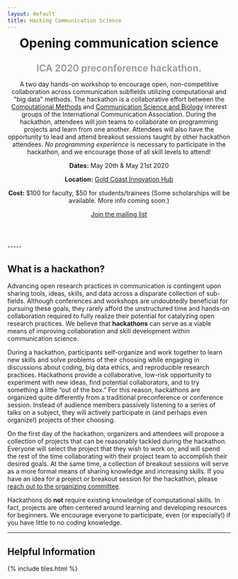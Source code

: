 ```yaml
---
layout: default
title: Hacking Communication Science
---
```


<header>
<h1 style="line-height:1; margin: 0 0 -.5em 0">Opening communication science</h1> <br>
<h2 style="line-height:1; color: #9e9e9e"> ICA 2020 preconference hackathon.</h2>
<p>A two day hands-on workshop to encourage open, non-competitive collaboration across communication subfields utilizing computational and "big data" methods. The hackathon is a collaborative effort between the <a href="http://ica-cm.org/">Computational Methods</a> and <a href ="http://commscience.org/">Communication Science and Biology</a> interest groups of the International Communication Association. During the hackathon, attendees will join teams to collaborate on programming projects and learn from one another. Attendees will also have the opportunity to lead and attend breakout sessions taught by other hackathon attendees. <i>No programming experience</i> is necessary to participate in the hackathon, and we encourage those of all skill levels to attend!</p>

<p><b>Dates:</b> May 20th & May 21st 2020 </p> 
<p><b>Location:</b> <a href="https://www.gchub.com.au/">Gold Coast Innovation Hub</a></p>
<p><b>Cost:</b> $100 for faculty, $50 for students/trainees (Some scholarships will be available. More info coming soon.)</p>

<a href="https://forms.gle/QLCW9T6HvR38ErrJ8" class="button"> <i class="fas fa-pencil-alt"></i> Join the mailing list</a>

</header>
-----

## What is a hackathon?

Advancing open research practices in communication is contingent upon sharing tools, ideas, skills, and data across a disparate collection of sub-fields. Although conferences and workshops are undoubtedly beneficial for pursuing these goals, they rarely afford the unstructured time and hands-on collaboration required to fully realize their potential for catalyzing open research practices. We believe that **hackathons** can serve as a viable means of improving collaboration and skill development within communication science.

During a hackathon, participants self-organize and work together to learn new skills and solve problems of their choosing while engaging in discussions about coding, big data ethics, and reproducible research practices. Hackathons provide a collaborative, low-risk opportunity to experiment with new ideas, find potential collaborators, and to try something a little “out of the box.” For this reason, hackathons are organized quite differently from a traditional preconference or conference session. Instead of audience members passively listening to a series of talks on a subject, they will actively participate in (and perhaps even organize!) projects of their choosing. 

On the first day of the hackathon, organizers and attendees will propose a collection of projects that can be reasonably tackled during the hackathon. Everyone will select the project that they wish to work on, and will spend the rest of the time collaborating with their project team to accomplish their desired goals. At the same time, a collection of breakout sessions will serve as a more formal means of sharing knowledge and increasing skills. If you have an idea for a project or breakout session for the hackathon, please <a href ="mailto:hackingcommsci@gmail.com">reach out to the organizing committee</a>. 

Hackathons do **not** require existing knowledge of computational skills. In fact, projects are often centered around learning and developing resources for beginners. We encourage everyone to participate, even (or especially!) if you have little to no coding knowledge. 

-----

## Helpful Information
{% include tiles.html %}
